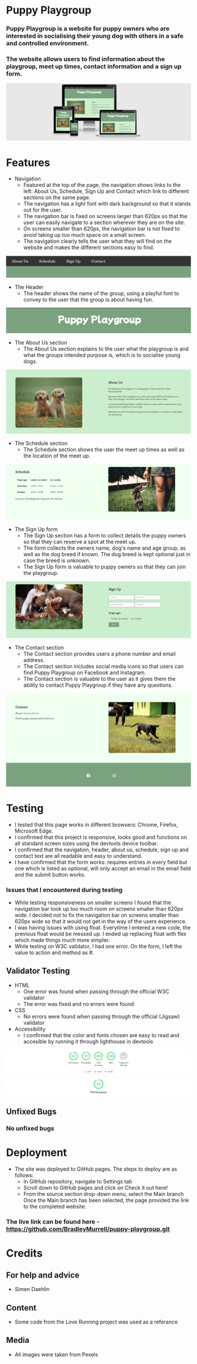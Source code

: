 # Puppy Playgroup

### Puppy Playgroup is a website for puppy owners who are interested in socialising their young dog with others in a safe and controlled environment.

### The website allows users to find information about the playgroup, meet up times, contact information and a sign up form.

<img src="assets/images/Screenshot (9).png">

# Features

* Navigation
  * Featured at the top of the page, the navigation shows links to the left: About Us, Schedule, Sign Up and Contact which link to different sections on the same page.
  * The navigation has a light font with dark background so that it stands out for the user.
  * The navigation bar is fixed on screens larger than 620px so that the user can easily navigate to a section wherever they are on the site.
  * On screens smaller than 620px, the navigation bar is not fixed to avoid taking up too much space on a small screen.
  * The navigation clearly tells the user what they will find on the website and makes the different sections easy to find.

<img src="assets/images/Screenshot (1).png">

* The Header
  * The header shows the name of the group, using a playful font to convey to the user that the group is about having fun.

<img src="assets/images/Screenshot (17).png">

* The About Us section
  * The About Us section explains to the user what the playgroup is and what the groups intended purpose is, which is to socialise young dogs.

<img src="assets/images/Screenshot (18).png">

* The Schedule section
  * The Schedule section shows the user the meet up times as well as the location of the meet up.

<img src="assets/images/Screenshot (19).png">

* The Sign Up form
  * The Sign Up section has a form to collect details the puppy owners so that they can reserve a spot at the meet up.
  * The form collects the owners name, dog's name and age group, as well as the dog breed if known. The dog breed is kept optional just in case the breed is unknown.
  * The Sign Up form is valuable to puppy owners so that they can join the playgroup.

<img src="assets/images/Screenshot (20).png">

* The Contact section
  * The Contact section provides users a phone number and email address.
  * The Contact section includes social media icons so that users can find Puppy Playgroup on Facebook and Instagram.
  * The Contact section is valuable to the user as it gives them the ability to contact Puppy Playgroup if they have any questions.

<img src="assets/images/Screenshot (21).png">

# Testing

* I tested that this page works in different browsers: Chrome, Firefox, Microsoft Edge.
* I confirmed that this project is responsive, looks good and functions on all standard screen sizes using the devtools device toolbar.
* I confirmed that the navigation, header, about us, schedule, sign up and contact text are all readable and easy to understand.
* I have confirmed that the form works: requires entries in every field but one which is listed as optional, will only accept an email in the email field and the submit button works.

### Issues that I encountered during testing

* While testing responsiveness on smaller screens I found that the navigation bar took up too much room on screens smaller than 620px wide. I decided not to fix the navigation bar on screens smaller than 620px wide so that it would not get in the way of the users experience.
* I was having issues with using float. Everytime I entered a new code, the previous float would be messed up. I ended up replacing float with flex which made things much more simpler.
* While testing on W3C validator, I had one error. On the form, I left the value to action and method as #.

## Validator Testing

* HTML
  * One error was found when passing through the official W3C validator
  * The error was fixed and no errors were found
* CSS
  * No errors were found when passing through the official (Jigsaw) validator
* Accessibility
  * I confirmed that the color and fonts chosen are easy to read and accesible by running it through lighthouse in devtools

<img src="assets/images/Screenshot (10).png">

## Unfixed Bugs

### No unfixed bugs

# Deployment

* The site was deployed to GitHub pages. The steps to deploy are as follows:
  * In GitHub repository, navigate to Settings tab
  * Scroll down to GitHub pages and click on Check it out here!
  * From the source section drop-down menu, select the Main branch
  Once the Main branch has been selected, the page provided the link to the completed website.

### The live link can be found here - https://github.com/BradleyMurrell/puppy-playgroup.git

# Credits

## For help and advice

* Simen Daehlin

## Content

* Some code from the Love Running project was used as a referance

## Media

* All images were taken from Pexels